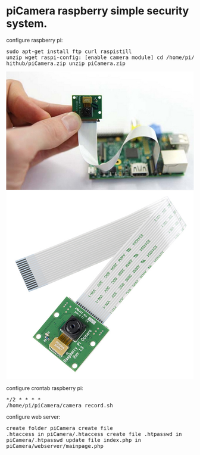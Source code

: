 # piCamera raspberry simple security system.

configure raspberry pi:
	<pre>sudo apt-get install ftp curl raspistill unzip wget
        raspi-config: [enable camera module]
        cd /home/pi/
        wget hithub/piCamera.zip
	unzip piCamera.zip</pre>

![alt tag](https://github.com/kashimAstro/piCamera/blob/master/pi.jpg)
![alt tag](https://github.com/kashimAstro/piCamera/blob/master/modpi.jpg)
        
configure crontab raspberry pi:
	<pre>*/2 * * * * /home/pi/piCamera/camera_record.sh</pre>

configure web server:
	<pre>create folder piCamera
	create file .htaccess in piCamera/.htaccess
        create file .htpasswd in piCamera/.htpasswd
        update file index.php in piCamera/webserver/mainpage.php</pre>
